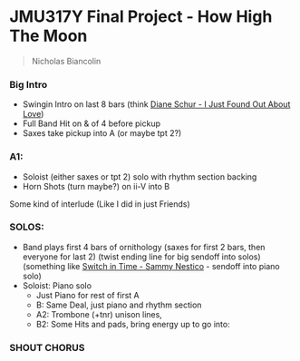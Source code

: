 # JMU317Y Final Project - How High The Moon
> Nicholas Biancolin


### Big Intro
- Swingin Intro on last 8 bars (think [Diane Schur - I Just Found Out About Love](https://www.youtube.com/watch?v=cxOBIfwbyEc))
- Full Band Hit on & of 4 before pickup
- Saxes take pickup into A (or maybe tpt 2?)

### A1:
- Soloist (either saxes or tpt 2) solo with rhythm section backing
- Horn Shots (turn maybe?) on ii-V into B


Some kind of interlude (Like I did in just Friends)

### SOLOS:

- Band plays first 4 bars of ornithology (saxes for first 2 bars, then everyone for last 2) (twist ending line for big sendoff into solos) (something like [Switch in Time - Sammy Nestico](https://www.youtube.com/watch?v=II_XvGVZP4Q) - sendoff into piano solo)
- Soloist: Piano solo 
  - Just Piano for rest of first A
  - B: Same Deal, just piano and rhythm section
  - A2: Trombone (+tnr) unison lines, 
  - B2: Some Hits and pads, bring energy up to go into:

### SHOUT CHORUS
